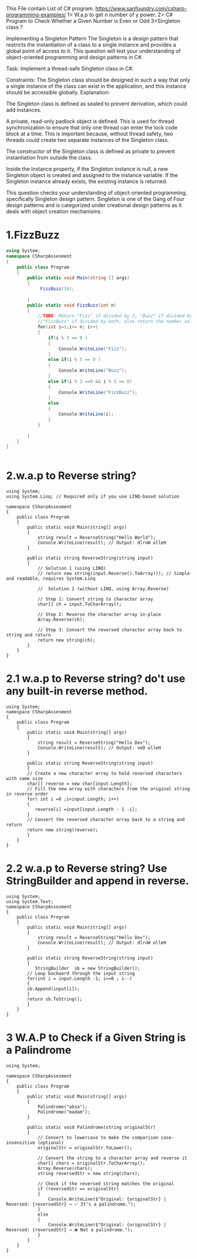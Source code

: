 This File contain List of C# program.
https://www.sanfoundry.com/csharp-programming-examples/
1> W.a.p to get n number of y power.
 2> C# Program to Check Whether a Given Number is Even or Odd
 3>Singleton class ?

 Implementing a Singleton Pattern
The Singleton is a design pattern that restricts the instantiation of a class to a single instance and provides a global point
of access to it. This question will test your understanding of object-oriented programming and design patterns in C#.

Task: Implement a thread-safe Singleton class in C#.

Constraints: The Singleton class should be designed in such a way that only a single instance of the class can exist in the
application, and this instance should be accessible globally.
Explanation:

The Singleton class is defined as sealed to prevent derivation, which could add instances.

A private, read-only padlock object is defined. This is used for thread synchronization to ensure that only one thread can enter the
lock code block at a time. This is important because, without thread safety, two threads could create two separate instances of the 
Singleton class.

The constructor of the Singleton class is defined as private to prevent instantiation from outside the class.

Inside the Instance property, if the Singleton instance is null, a new Singleton object is created and assigned to the instance variable. 
If the Singleton instance already exists, the existing instance is returned.

This question checks your understanding of object-oriented programming, specifically Singleton design pattern. Singleton is one of the 
Gang of Four design patterns and is categorized under creational design patterns as it deals with object creation mechanisms.






# 1.FizzBuzz


```csharp
using System;
namespace CSharpAssesment
{
	public class Program
	{
		public static void Main(string [] args)
		{
			 FizzBuzz(16);
		
		}
		public static void FizzBuzz(int n)
		{
			//TODO: Return "Fizz" if divided by 3, "Buzz" if divided by 5
			//"FizzBuzz" if divided by both, else return the number as a string
			for(int i=1;i<= n; i++)
			{
				if(i % 3 == 0 )
				{
					Console.WriteLine("Fizz");
				}
				else if(i % 5 == 0 )
				{
					Console.WriteLine("Buzz");
				}
				else if(i % 3 ==0 && i % 5 == 0)
				{
					Console.WriteLine("FizzBuzz");
				}
				else
				{
					Console.WriteLine(i);
				}
			}
		
		}
	}
}
 
```
# 2.w.a.p to Reverse string?

```
using System;
using System.Linq; // Required only if you use LINQ-based solution

namespace CSharpAssesment
{
    public class Program
    {
        public static void Main(string[] args)
        {
            string result = ReverseString("Hello World");
            Console.WriteLine(result); // Output: dlroW olleH
        }

        public static string ReverseString(string input)
        {
            // Solution 1 (using LINQ)
            // return new string(input.Reverse().ToArray()); // Simple and readable, requires System.Linq

            //  Solution 2 (without LINQ, using Array.Reverse)
            
            // Step 1: Convert string to character array
            char[] ch = input.ToCharArray();

            // Step 2: Reverse the character array in-place
            Array.Reverse(ch);

            // Step 3: Convert the reversed character array back to string and return
            return new string(ch);
        }
    }
}

```
# 2.1 w.a.p to Reverse string? do't use any built-in reverse method.
```
using System;
namespace CSharpAssesment
{
    public class Program
    {
        public static void Main(string[] args)
        {
            string result = ReverseString("Hello Dev");
            Console.WriteLine(result); // Output: veD olleH
        }

        public static string ReverseString(string input)
        {
		// Create a new character array to hold reversed characters with same size
		char[] reverse = new char[input.Length];
		// Fill the new array with characters from the original string in reverse order
		for( int i =0 ;i<input.Length; i++)
		{
		   reverse[i] =input[input.Length - 1 -i];
		}
		// Convert the reversed character array back to a string and return
		return new string(reverse);
        }
    }
}

```
# 2.2 w.a.p to Reverse string? Use StringBuilder and append in reverse.
```
using System;
using System.Text;
namespace CSharpAssesment
{
    public class Program
    {
        public static void Main(string[] args)
        {
            string result = ReverseString("Hello Dev");
            Console.WriteLine(result); // Output: dlroW olleH
        }

        public static string ReverseString(string input)
        {
           StringBuilder  sb = new StringBuilder();
		// Loop backward through the input string
		for(int i = input.Length -1; i>=0 ; i--)
		{
		sb.Append(input[i]);
		}
		return sb.ToString();
        }
    }
}

```
# 3 W.A.P to Check if a Given String is a Palindrome
```
using System;

namespace CSharpAssesment
{
    public class Program
    {
        public static void Main(string[] args)
        {
            Palindrome("absa");
            Palindrome("madam");
        }

        public static void Palindrome(string originalStr)
        {
            // Convert to lowercase to make the comparison case-insensitive (optional)
            originalStr = originalStr.ToLower();

            // Convert the string to a character array and reverse it
            char[] chars = originalStr.ToCharArray();
            Array.Reverse(chars);
            string reversedStr = new string(chars);

            // Check if the reversed string matches the original
            if (reversedStr == originalStr)
            {
                Console.WriteLine($"Original: {originalStr} | Reversed: {reversedStr} → ✅ It's a palindrome.");
            }
            else
            {
                Console.WriteLine($"Original: {originalStr} | Reversed: {reversedStr} → ❌ Not a palindrome.");
            }
        }
    }
}


```
